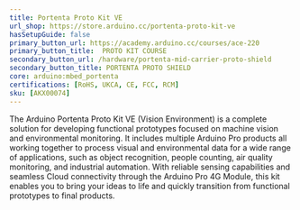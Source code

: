 ```yaml
---
title: Portenta Proto Kit VE
url_shop: https://store.arduino.cc/portenta-proto-kit-ve
hasSetupGuide: false
primary_button_url: https://academy.arduino.cc/courses/ace-220
primary_button_title:  PROTO KIT COURSE
secondary_button_url: /hardware/portenta-mid-carrier-proto-shield
secondary_button_title: PORTENTA PROTO SHIELD
core: arduino:mbed_portenta
certifications: [RoHS, UKCA, CE, FCC, RCM]
sku: [AKX00074]
---
```


The Arduino Portenta Proto Kit VE (Vision Environment) is a complete solution for developing functional prototypes focused on machine vision and environmental monitoring. It includes multiple Arduino Pro products all working together to process visual and environmental data for a wide range of applications, such as object recognition, people counting, air quality monitoring, and industrial automation. With reliable sensing capabilities and seamless Cloud connectivity through the Arduino Pro 4G Module, this kit enables you to bring your ideas to life and quickly transition from functional prototypes to final products.
